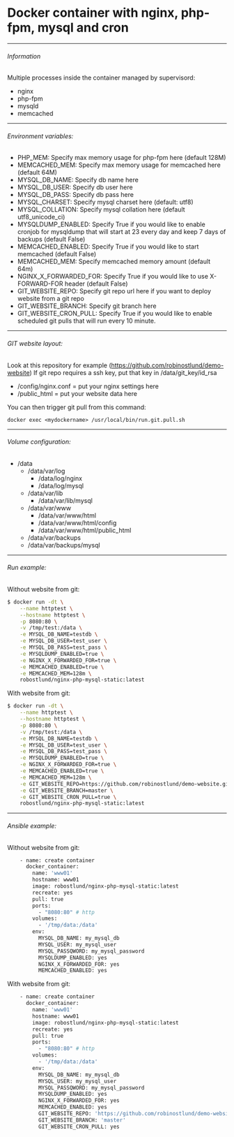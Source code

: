 Docker container with nginx, php-fpm, mysql and cron
============================================================================
----------
######  Information

Multiple processes inside the container managed by supervisord:

- nginx
- php-fpm
- mysqld
- memcached

----------
###### Environment variables:

 - PHP_MEM: Specify max memory usage for php-fpm here (default 128M)
 - MEMCACHED_MEM: Specify max memory usage for memcached here (default 64M)
 - MYSQL_DB_NAME: Specify db name here
 - MYSQL_DB_USER: Specify db user here
 - MYSQL_DB_PASS: Specify db pass here
 - MYSQL_CHARSET: Specify mysql charset here (default: utf8)
 - MYSQL_COLLATION: Specify mysql collation here (default utf8_unicode_ci)
 - MYSQLDUMP_ENABLED: Specify True if you would like to enable cronjob for mysqldump that will start at 23 every day and keep 7 days of backups (default False)
 - MEMCACHED_ENABLED: Specify True if you would like to start memcached (default False)
 - MEMCACHED_MEM: Specify memcached memory amount (default 64m)
 - NGINX_X_FORWARDED_FOR: Specify True if you would like to use X-FORWARD-FOR header (default False)
 - GIT_WEBSITE_REPO: Specify git repo url here if you want to deploy website from a git repo
 - GIT_WEBSITE_BRANCH: Specify git branch here
 - GIT_WEBSITE_CRON_PULL: Specify True if you would like to enable scheduled git pulls that will run every 10 minute.

----------
###### GIT website layout:
Look at this repository for example (https://github.com/robinostlund/demo-website)
If git repo requires a ssh key, put that key in /data/git_key/id_rsa
- /config/nginx.conf = put your nginx settings here
- /public_html = put your website data here

You can then trigger git pull from this command:
```sh"
docker exec <mydockername> /usr/local/bin/run.git.pull.sh
```

----------
###### Volume configuration:

- /data
  - /data/var/log
    - /data/log/nginx
    - /data/log/mysql
  - /data/var/lib
    - /data/var/lib/mysql
  - /data/var/www
    - /data/var/www/html
     - /data/var/www/html/config
     - /data/var/www/html/public_html
  - /data/var/backups
   - /data/var/backups/mysql

----------
###### Run example:
Without website from git:
```sh
$ docker run -dt \
    --name httptest \
    --hostname httptest \
    -p 8080:80 \
    -v /tmp/test:/data \
    -e MYSQL_DB_NAME=testdb \
    -e MYSQL_DB_USER=test_user \
    -e MYSQL_DB_PASS=test_pass \
    -e MYSQLDUMP_ENABLED=true \
    -e NGINX_X_FORWARDED_FOR=true \
    -e MEMCACHED_ENABLED=true \
    -e MEMCACHED_MEM=128m \
    robostlund/nginx-php-mysql-static:latest
```
With website from git:
```sh
$ docker run -dt \
    --name httptest \
    --hostname httptest \
    -p 8080:80 \
    -v /tmp/test:/data \
    -e MYSQL_DB_NAME=testdb \
    -e MYSQL_DB_USER=test_user \
    -e MYSQL_DB_PASS=test_pass \
    -e MYSQLDUMP_ENABLED=true \
    -e NGINX_X_FORWARDED_FOR=true \
    -e MEMCACHED_ENABLED=true \
    -e MEMCACHED_MEM=128m \
    -e GIT_WEBSITE_REPO=https://github.com/robinostlund/demo-website.git \
    -e GIT_WEBSITE_BRANCH=master \
    -e GIT_WEBSITE_CRON_PULL=true \
    robostlund/nginx-php-mysql-static:latest
```

----------
###### Ansible example:
Without website from git:
```sh
    - name: create container
      docker_container:
        name: 'www01'
        hostname: www01
        image: robostlund/nginx-php-mysql-static:latest
        recreate: yes
        pull: true
        ports:
          - "8080:80" # http
        volumes:
          - '/tmp/data:/data'
        env:
          MYSQL_DB_NAME: my_mysql_db
          MYSQL_USER: my_mysql_user
          MYSQL_PASSQWORD: my_mysql_password
          MYSQLDUMP_ENABLED: yes
          NGINX_X_FORWARDED_FOR: yes
          MEMCACHED_ENABLED: yes
```
With website from git:
```sh
    - name: create container
      docker_container:
        name: 'www01'
        hostname: www01
        image: robostlund/nginx-php-mysql-static:latest
        recreate: yes
        pull: true
        ports:
          - "8080:80" # http
        volumes:
          - '/tmp/data:/data'
        env:
          MYSQL_DB_NAME: my_mysql_db
          MYSQL_USER: my_mysql_user
          MYSQL_PASSQWORD: my_mysql_password
          MYSQLDUMP_ENABLED: yes
          NGINX_X_FORWARDED_FOR: yes
          MEMCACHED_ENABLED: yes
          GIT_WEBSITE_REPO: 'https://github.com/robinostlund/demo-website.git'
          GIT_WEBSITE_BRANCH: 'master'
          GIT_WEBSITE_CRON_PULL: yes
```
